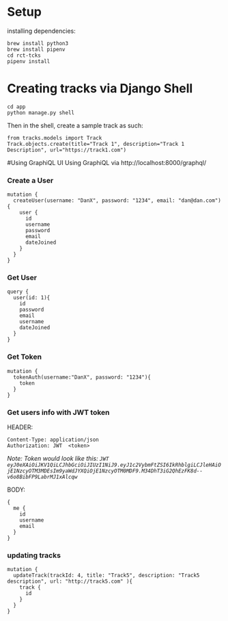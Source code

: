 

# Setup
installing dependencies:

    brew install python3
    brew install pipenv
    cd rct-tcks
    pipenv install
    
    
    
# Creating tracks via Django Shell
    
    cd app
    python manage.py shell
    
Then in the shell, create a sample track as such:

    from tracks.models import Track
    Track.objects.create(title="Track 1", description="Track 1 Description", url="https://track1.com")

#Using GraphiQL UI
Using GraphiQL via http://localhost:8000/graphql/
 
### Create a User

    mutation {
      createUser(username: "DanX", password: "1234", email: "dan@dan.com") {
        user {
          id
          username
          password
          email
          dateJoined
        }
      }
    }

### Get User

    query {
      user(id: 1){
        id
        password
        email
        username
        dateJoined
      }
    }

### Get Token

    mutation {
      tokenAuth(username:"DanX", password: "1234"){
        token
      }
    }

### Get users info  with JWT token
HEADER:

    Content-Type: application/json
    Authorization: JWT  <token>
*Note: Token would look like this: `JWT  eyJ0eXAiOiJKV1QiLCJhbGciOiJIUzI1NiJ9.eyJ1c2VybmFtZSI6IkRhblgiLCJleHAiOjE1NzcyOTM3MDEsIm9yaWdJYXQiOjE1NzcyOTM0MDF9.M34DhT3iG2QhEzFK8d--v6o8BibFP9LabrMJ1xAlcqw`*

BODY:

    {
      me {
        id
        username
        email
      }
    }
   
### updating tracks

    mutation {
      updateTrack(trackId: 4, title: "Track5", description: "Track5 description", url: "http://track5.com" ){
        track {
          id
        }
      }
    }